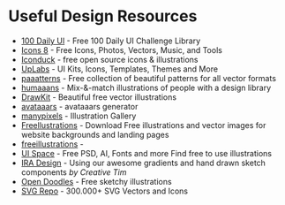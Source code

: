 # Useful Design Resources

- [100 Daily UI](https://100dailyui.webflow.io) - Free 100 Daily UI Challenge Library
- [Icons 8](https://icons8.com/) - Free Icons, Photos, Vectors, Music, and Tools
- [Iconduck](https://iconduck.com/) - free open source icons & illustrations
- [UpLabs](https://www.uplabs.com/) - UI Kits, Icons, Templates, Themes and More
- [paaatterns](https://products.ls.graphics/paaatterns/) - Free collection of beautiful patterns for all vector formats
- [humaaans](https://humaaans.com/) - Mix-&-match illustrations of people with a design library
- [DrawKit](https://www.drawkit.io/) - Beautiful free vector illustrations
- [avataaars](https://getavataaars.com/) - avataaars generator
- [manypixels](https://www.manypixels.co/gallery/) - Illustration Gallery
- [Freellustrations](https://www.freellustrations.com/) - Download Free illustrations and vector images for website backgrounds and landing pages
- [freeillustrations](https://freeillustrations.xyz/) - 
- [UI Space](https://uispace.net/) - Free PSD, AI, Fonts and more
Find free to use illustrations
- [IRA Design](https://iradesign.io/) - Using our awesome gradients and hand drawn sketch components *by Creative Tim*
- [Open Doodles](https://www.opendoodles.com/) - Free sketchy illustrations
- [SVG Repo](https://www.svgrepo.com/) - 300.000+ SVG Vectors and Icons